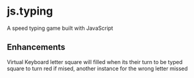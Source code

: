 # js.typing
A speed typing game built with JavaScript




## Enhancements
Virtual Keyboard
    letter square will filled when its their turn to be typed
    square to turn red if mised, another instance for the wrong letter missed